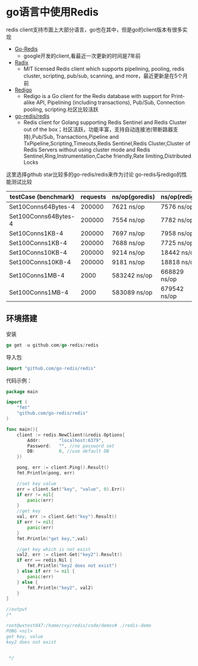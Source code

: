 # go语言中使用Redis
redis client支持市面上大部分语言，go也在其中，但是go的client版本有很多实现
- [Go-Redis](https://github.com/alphazero/Go-Redis) 
  - google开发的client,看最近一次更新的时间是7年前
- [Radix](https://github.com/mediocregopher/radix.v2) 
  - MIT licensed Redis client which supports pipelining, pooling, redis cluster, scripting, pub/sub, scanning, and more，最近更新是在5个月前
- [Redigo](https://github.com/gomodule/redigo) 
  - Redigo is a Go client for the Redis database with support for Print-alike API, Pipelining (including transactions), Pub/Sub, Connection pooling, scripting.社区比较活跃
- [go-redis/redis](https://github.com/go-redis/redis) 
  - Redis client for Golang supporting Redis Sentinel and Redis Cluster out of the box；社区活跃，功能丰富，支持自动连接池(带断路器支持),Pub/Sub, Transactions,Pipeline and TxPipeline,Scripting,Timeouts,Redis Sentinel,Redis Cluster,Cluster of Redis Servers without using cluster mode and Redis Sentinel,Ring,Instrumentation,Cache friendly,Rate limiting,Distributed Locks

这里选择github star比较多的go-redis/redis来作为讨论
go-redis与redigo的性能测试比较

| testCase (benchmark)| requests | ns/op(goredis) |ns/op(redigo) | B/op(goredis) | B/op(redigo) | allocs/op(goredis) | allocs/op(redigo)
|---|---|---|---|---|---|---|---|
|Set10Conns64Bytes-4 |200000 |7621 ns/op |7576 ns/op |210 B/op |208 B/op | 6 allocs/op|7 allocs/op |
|Set100Conns64Bytes-4 |200000 |7554 ns/op |7782 ns/op |210 B/op |208 B/op | 6 allocs/op|7 allocs/op|
|Set10Conns1KB-4 |200000 |7697 ns/op |7958 ns/op |210 B/op |208 B/op |6 allocs/op|7 allocs/op |
|Set100Conns1KB-4 |200000 |7688 ns/op |7725 ns/op |210 B/op |208 B/op | 6 allocs/op|7 allocs/op |
|Set10Conns10KB-4 |200000 |9214 ns/op |18442 ns/op |210 B/op |208 B/op | 6 allocs/op|7 allocs/op|
|Set100Conns10KB-4 |200000 |9181 ns/op |18818 ns/op |210 B/op |208 B/op |6 allocs/op|7 allocs/op |
|Set10Conns1MB-4 |2000 |583242 ns/op | 668829 ns/op |2337 B/op |226 B/op |6 allocs/op|7 allocs/op |
|Set100Conns1MB-4 |2000 |583089 ns/op |679542 ns/op |2338 B/op |226 B/op | 6 allocs/op|7 allocs/op|

## 环境搭建
安装
```go
go get -u github.com/go-redis/redis
```
导入包
```go
import "github.com/go-redis/redis"
```
代码示例：
```go
package main

import (
	"fmt"
	"github.com/go-redis/redis"
)

func main(){
	client := redis.NewClient(&redis.Options{
		Addr: 		"localhost:6379",
		Password: 	"", //no password set
		DB:			0, //use default DB
	})

	pong, err := client.Ping().Result()
	fmt.Println(pong, err)

	//set key value
	err = client.Set("key", "value", 0).Err()
	if err != nil{
		panic(err)
	}
	//get key
	val, err := client.Get("key").Result()
	if err != nil{
		panic(err)
	}
	fmt.Println("get key,",val)

	//get key which is not exist
	val2, err := client.Get("key2").Result()
	if err == redis.Nil {
		fmt.Println("key2 does not exist")
	} else if err != nil {
		panic(err)
	} else {
		fmt.Println("key2", val2)
	}
}

//output
/*

root@wxtest047:/home/cxy/redis/code/demos# ./redis-demo
PONG <nil>
get key, value
key2 does not exist


 */
```











